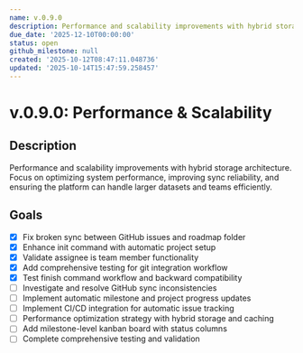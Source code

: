 ```yaml
---
name: v.0.9.0
description: Performance and scalability improvements with hybrid storage architecture
due_date: '2025-12-10T00:00:00'
status: open
github_milestone: null
created: '2025-10-12T08:47:11.048736'
updated: '2025-10-14T15:47:59.258457'
---
```


# v.0.9.0: Performance & Scalability

## Description

Performance and scalability improvements with hybrid storage architecture. Focus on optimizing system performance, improving sync reliability, and ensuring the platform can handle larger datasets and teams efficiently.

## Goals

- [x] Fix broken sync between GitHub issues and roadmap folder
- [x] Enhance init command with automatic project setup
- [x] Validate assignee is team member functionality
- [x] Add comprehensive testing for git integration workflow
- [x] Test finish command workflow and backward compatibility
- [ ] Investigate and resolve GitHub sync inconsistencies
- [ ] Implement automatic milestone and project progress updates
- [ ] Implement CI/CD integration for automatic issue tracking
- [ ] Performance optimization strategy with hybrid storage and caching
- [ ] Add milestone-level kanban board with status columns
- [ ] Complete comprehensive testing and validation